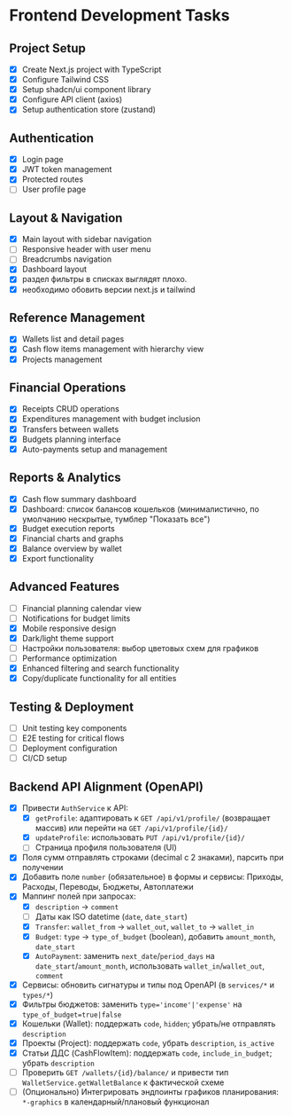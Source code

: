 # Frontend Development Tasks

## Project Setup
- [x] Create Next.js project with TypeScript
- [x] Configure Tailwind CSS
- [x] Setup shadcn/ui component library
- [x] Configure API client (axios)
- [x] Setup authentication store (zustand)

## Authentication
- [x] Login page
- [x] JWT token management
- [x] Protected routes
- [ ] User profile page

## Layout & Navigation
- [x] Main layout with sidebar navigation
- [ ] Responsive header with user menu
 - [ ] Breadcrumbs navigation
- [x] Dashboard layout
- [x] раздел фильтры в списках выглядят  плохо. 
- [x] необходимо обовить версии next.js и tailwind

## Reference Management
- [x] Wallets list and detail pages
- [x] Cash flow items management with hierarchy view
- [x] Projects management

## Financial Operations
- [x] Receipts CRUD operations
- [x] Expenditures management with budget inclusion
- [x] Transfers between wallets
- [x] Budgets planning interface
- [x] Auto-payments setup and management

## Reports & Analytics
- [x] Cash flow summary dashboard
- [x] Dashboard: список балансов кошельков (минималистично, по умолчанию нескрытые, тумблер "Показать все")
- [x] Budget execution reports
- [x] Financial charts and graphs
- [x] Balance overview by wallet
- [x] Export functionality

## Advanced Features
- [ ] Financial planning calendar view
- [ ] Notifications for budget limits
- [x] Mobile responsive design
- [x] Dark/light theme support
- [ ] Настройки пользователя: выбор цветовых схем для графиков
 - [ ] Performance optimization
  - [x] Enhanced filtering and search functionality
  - [x] Copy/duplicate functionality for all entities

## Testing & Deployment
- [ ] Unit testing key components
- [ ] E2E testing for critical flows
- [ ] Deployment configuration
- [ ] CI/CD setup

## Backend API Alignment (OpenAPI)
- [x] Привести `AuthService` к API:
  - [x] `getProfile`: адаптировать к `GET /api/v1/profile/` (возвращает массив) или перейти на `GET /api/v1/profile/{id}/`
  - [x] `updateProfile`: использовать `PUT /api/v1/profile/{id}/`
  - [ ] Страница профиля пользователя (UI)
- [x] Поля сумм отправлять строками (decimal c 2 знаками), парсить при получении
- [x] Добавить поле `number` (обязательное) в формы и сервисы: Приходы, Расходы, Переводы, Бюджеты, Автоплатежи
- [x] Маппинг полей при запросах:
  - [x] `description` → `comment`
  - [ ] Даты как ISO datetime (`date`, `date_start`)
  - [x] `Transfer`: `wallet_from` → `wallet_out`, `wallet_to` → `wallet_in`
  - [x] `Budget`: `type` → `type_of_budget` (boolean), добавить `amount_month`, `date_start`
  - [x] `AutoPayment`: заменить `next_date`/`period_days` на `date_start`/`amount_month`, использовать `wallet_in`/`wallet_out`, `comment`
- [x] Сервисы: обновить сигнатуры и типы под OpenAPI (в `services/*` и `types/*`)
- [x] Фильтры бюджетов: заменить `type='income'|'expense'` на `type_of_budget=true|false`
- [x] Кошельки (Wallet): поддержать `code`, `hidden`; убрать/не отправлять `description`
- [x] Проекты (Project): поддержать `code`, убрать `description`, `is_active`
- [x] Статьи ДДС (CashFlowItem): поддержать `code`, `include_in_budget`; убрать `description`
- [ ] Проверить `GET /wallets/{id}/balance/` и привести тип `WalletService.getWalletBalance` к фактической схеме
- [ ] (Опционально) Интегрировать эндпоинты графиков планирования: `*-graphics` в календарный/плановый функционал
